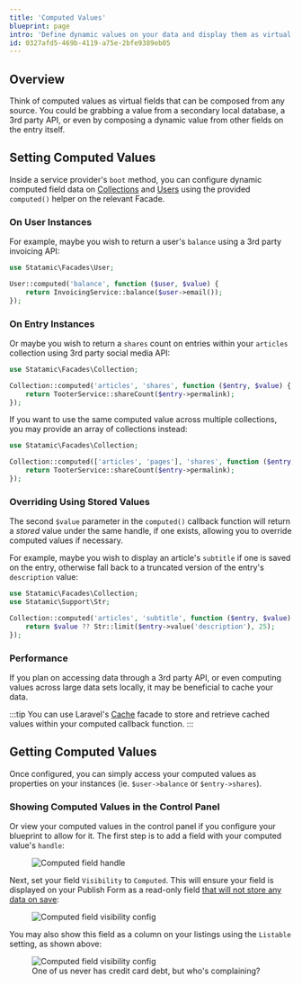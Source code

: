 ```yaml
---
title: 'Computed Values'
blueprint: page
intro: 'Define dynamic values on your data and display them as virtual fields in the Control Panel. They''re like accessors on Eloquent models.'
id: 0327afd5-469b-4119-a75e-2bfe9389eb05
---
```

## Overview

Think of computed values as virtual fields that can be composed from any source. You could be grabbing a value from a secondary local database, a 3rd party API, or even by composing a dynamic value from other fields on the entry itself.

## Setting Computed Values

Inside a service provider's `boot` method, you can configure dynamic computed field data on [Collections](/collections) and [Users](/users) using the provided `computed()` helper on the relevant Facade.

### On User Instances

For example, maybe you wish to return a user's `balance` using a 3rd party invoicing API:

```php
use Statamic\Facades\User;

User::computed('balance', function ($user, $value) {
    return InvoicingService::balance($user->email());
});
```

### On Entry Instances

Or maybe you wish to return a `shares` count on entries within your `articles` collection using 3rd party social media API:

```php
use Statamic\Facades\Collection;

Collection::computed('articles', 'shares', function ($entry, $value) {
    return TooterService::shareCount($entry->permalink);
});
```

If you want to use the same computed value across multiple collections, you may provide an array of collections instead:

```php
use Statamic\Facades\Collection;

Collection::computed(['articles', 'pages'], 'shares', function ($entry, $value) {
    return TooterService::shareCount($entry->permalink);
});
```

### Overriding Using Stored Values

The second `$value` parameter in the `computed()` callback function will return a _stored_ value under the same handle, if one exists, allowing you to override computed values if necessary.

For example, maybe you wish to display an article's `subtitle` if one is saved on the entry, otherwise fall back to a truncated version of the entry's `description` value:

```php
use Statamic\Facades\Collection;
use Statamic\Support\Str;

Collection::computed('articles', 'subtitle', function ($entry, $value) {
    return $value ?? Str::limit($entry->value('description'), 25);
});
```

### Performance

If you plan on accessing data through a 3rd party API, or even computing values across large data sets locally, it may be beneficial to cache your data.

:::tip
You can use Laravel's [Cache](https://laravel.com/docs/cache#cache-usage) facade to store and retrieve cached values within your computed callback function.
:::

## Getting Computed Values

Once configured, you can simply access your computed values as properties on your instances (ie. `$user->balance` or `$entry->shares`).

### Showing Computed Values in the Control Panel

Or view your computed values in the control panel if you configure your blueprint to allow for it. The first step is to add a field with your computed value's `handle`:

<figure class="mt-0 mb-8">
    <img src="/img/computed-field-handle.png" alt="Computed field handle">
</figure>

Next, set your field `Visibility` to `Computed`. This will ensure your field is displayed on your Publish Form as a read-only field [that will not store any data on save](/fields#field-data-flow):

<figure class="mt-0 mb-8">
    <img src="/img/computed-field-visibility.png" alt="Computed field visibility config">
</figure>

You may also show this field as a column on your listings using the `Listable` setting, as shown above:

<figure class="mt-0 mb-8">
    <img src="/img/computed-field-listing.png" alt="Computed field visibility config">
    <figcaption>One of us never has credit card debt, but who's complaining?</figcaption>
</figure>
